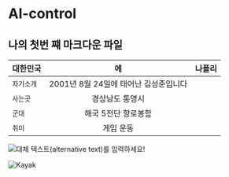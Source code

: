 # Al-control
## 나의 첫번 쨰 마크다운 파일
| 대한민국 | 에 | 나폴리 |
|---|:---:|---:|
| `자기소개` | 2001년 8월 24일에 태어난 김성준입니다 |  |
| `사는곳` | 경상남도 통영시 |  |
| `군대` | 해국 5전단 향로봉함 |  |
| `취미` | 게임 운동  |  |

![대체 텍스트(alternative text)를 입력하세요!](https://search.naver.com/search.naver?where=image&sm=tab_jum&query=%ED%86%B5%EC%98%81#/webp/gallery/5.jpg "링크 설명(title)을 작성하세요.")

![Kayak][logo]

[logo]: http://www.gstatic.com/webp/gallery/2.jpg "To go kayaking."

